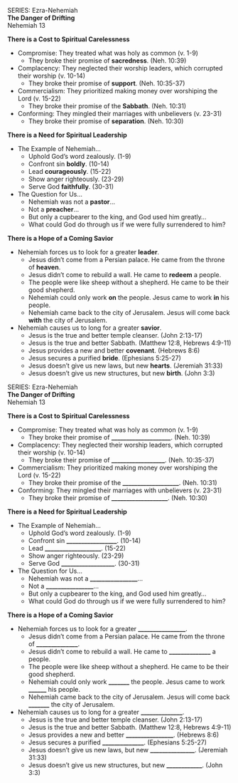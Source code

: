 SERIES: Ezra-Nehemiah  
**The Danger of Drifting**  
Nehemiah 13

**There is a Cost to Spiritual Carelessness**

* Compromise: They treated what was holy as common (v. 1-9)  
  * They broke their promise of **sacredness**. (Neh. 10:39)  
* Complacency: They neglected their worship leaders, which corrupted their worship (v. 10-14)  
  * They broke their promise of **support**. (Neh. 10:35-37)  
* Commercialism: They prioritized making money over worshiping the Lord (v. 15-22)  
  * They broke their promise of the **Sabbath**. (Neh. 10:31)  
* Conforming: They mingled their marriages with unbelievers (v. 23-31)  
  * They broke their promise of **separation**. (Neh. 10:30)


**There is a Need for Spiritual Leadership**

* The Example of Nehemiah…  
  * Uphold God’s word zealously. (1-9)  
  * Confront sin **boldly**. (10-14)  
  * Lead **courageously**. (15-22)  
  * Show anger righteously. (23-29)  
  * Serve God **faithfully**. (30-31)  
* The Question for Us…  
  * Nehemiah was not a **pastor**…  
  * Not a **preacher**…  
  * But only a cupbearer to the king, and God used him greatly…  
  * What could God do through us if we were fully surrendered to him? 


**There is a Hope of a Coming Savior**

* Nehemiah forces us to look for a greater **leader**.   
  * Jesus didn’t come from a Persian palace. He came from the throne of **heaven**.   
  * Jesus didn’t come to rebuild a wall. He came to **redeem** a people.   
  * The people were like sheep without a shepherd. He came to be their good shepherd.  
  * Nehemiah could only work **on** the people. Jesus came to work **in** his people.   
  * Nehemiah came back to the city of Jerusalem. Jesus will come back **with** the city of Jerusalem.  
* Nehemiah causes us to long for a greater **savior**.  
  * Jesus is the true and better temple cleanser. (John 2:13-17)  
  * Jesus is the true and better Sabbath. (Matthew 12:8, Hebrews 4:9-11)  
  * Jesus provides a new and better **covenant**. (Hebrews 8:6)  
  * Jesus secures a purified **bride**. (Ephesians 5:25-27)  
  * Jesus doesn’t give us new laws, but new **hearts**. (Jeremiah 31:33)  
  * Jesus doesn’t give us new structures, but new **birth**. (John 3:3)

SERIES: Ezra-Nehemiah  
**The Danger of Drifting**  
Nehemiah 13

**There is a Cost to Spiritual Carelessness**

* Compromise: They treated what was holy as common (v. 1-9)  
  * They broke their promise of **\_\_\_\_\_\_\_\_\_\_\_\_\_\_\_\_\_\_\_\_**. (Neh. 10:39)  
* Complacency: They neglected their worship leaders, which corrupted their worship (v. 10-14)  
  * They broke their promise of **\_\_\_\_\_\_\_\_\_\_\_\_\_\_\_\_\_\_**. (Neh. 10:35-37)  
* Commercialism: They prioritized making money over worshiping the Lord (v. 15-22)  
  * They broke their promise of the **\_\_\_\_\_\_\_\_\_\_\_\_\_\_\_\_\_\_\_**. (Neh. 10:31)  
* Conforming: They mingled their marriages with unbelievers (v. 23-31)  
  * They broke their promise of **\_\_\_\_\_\_\_\_\_\_\_\_\_\_\_\_\_\_\_**. (Neh. 10:30)


**There is a Need for Spiritual Leadership**

* The Example of Nehemiah…  
  * Uphold God’s word zealously. (1-9)  
  * Confront sin **\_\_\_\_\_\_\_\_\_\_\_\_\_\_\_\_\_**. (10-14)  
  * Lead **\_\_\_\_\_\_\_\_\_\_\_\_\_\_\_\_\_\_\_**. (15-22)  
  * Show anger righteously. (23-29)  
  * Serve God **\_\_\_\_\_\_\_\_\_\_\_\_\_\_\_\_\_\_**. (30-31)  
* The Question for Us…  
  * Nehemiah was not a **\_\_\_\_\_\_\_\_\_\_\_\_\_\_\_\_**…  
  * Not a **\_\_\_\_\_\_\_\_\_\_\_\_\_\_\_\_**…  
  * But only a cupbearer to the king, and God used him greatly…  
  * What could God do through us if we were fully surrendered to him? 


**There is a Hope of a Coming Savior**

* Nehemiah forces us to look for a greater **\_\_\_\_\_\_\_\_\_\_\_\_\_\_\_\_**.   
  * Jesus didn’t come from a Persian palace. He came from the throne of **\_\_\_\_\_\_\_\_\_\_\_\_\_\_**.   
  * Jesus didn’t come to rebuild a wall. He came to **\_\_\_\_\_\_\_\_\_\_\_\_\_\_** a people.   
  * The people were like sheep without a shepherd. He came to be their good shepherd.  
  * Nehemiah could only work **\_\_\_\_\_\_\_** the people. Jesus came to work **\_\_\_\_\_\_** his people.   
  * Nehemiah came back to the city of Jerusalem. Jesus will come back **\_\_\_\_\_\_\_** the city of Jerusalem.  
* Nehemiah causes us to long for a greater **\_\_\_\_\_\_\_\_\_\_\_\_\_\_**.  
  * Jesus is the true and better temple cleanser. (John 2:13-17)  
  * Jesus is the true and better Sabbath. (Matthew 12:8, Hebrews 4:9-11)  
  * Jesus provides a new and better **\_\_\_\_\_\_\_\_\_\_\_\_\_\_\_\_**. (Hebrews 8:6)  
  * Jesus secures a purified **\_\_\_\_\_\_\_\_\_\_\_\_\_\_**. (Ephesians 5:25-27)  
  * Jesus doesn’t give us new laws, but new **\_\_\_\_\_\_\_\_\_\_\_\_\_\_\_**. (Jeremiah 31:33)  
  * Jesus doesn’t give us new structures, but new **\_\_\_\_\_\_\_\_\_\_\_\_**. (John 3:3)

